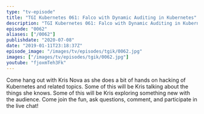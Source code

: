 ```yaml
---
type: "tv-episode"
title: "TGI Kubernetes 061: Falco with Dynamic Auditing in Kubernetes"
description: "TGI Kubernetes 061: Falco with Dynamic Auditing in Kubernetes"
episode: "0062"
aliases: ["/0062"]
publishdate: "2020-07-08"
date: "2019-01-11T23:18:37Z"
episode_image: "/images/tv/episodes/tgik/0062.jpg"
images: ["/images/tv/episodes/tgik/0062.jpg"]
youtube: "fjoxmTeh3Fk"
---
```


Come hang out with Kris Nova as she does a bit of hands on hacking of Kubernetes and related topics. Some of this will be Kris talking about the things she knows. Some of this will be Kris exploring something new with the audience. Come join the fun, ask questions, comment, and participate in the live chat!
